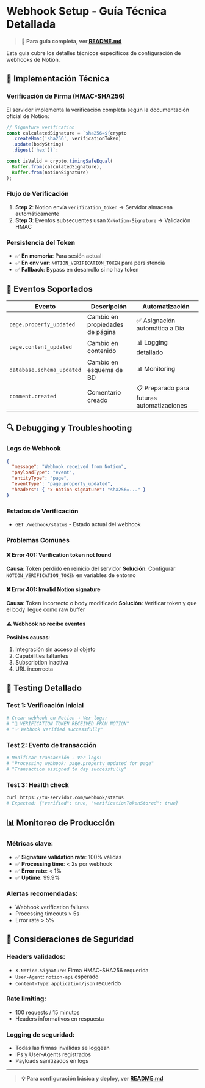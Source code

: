 # Webhook Setup - Guía Técnica Detallada

> **📖 Para guía completa, ver [README.md](./README.md)**

Esta guía cubre los detalles técnicos específicos de configuración de webhooks de Notion.

## 🔧 Implementación Técnica

### **Verificación de Firma (HMAC-SHA256)**

El servidor implementa la verificación completa según la documentación oficial de Notion:

```javascript
// Signature verification
const calculatedSignature = `sha256=${crypto
  .createHmac('sha256', verificationToken)
  .update(bodyString)
  .digest('hex')}`;

const isValid = crypto.timingSafeEqual(
  Buffer.from(calculatedSignature),
  Buffer.from(notionSignature)
);
```

### **Flujo de Verificación**

1. **Step 2**: Notion envía `verification_token` → Servidor almacena automáticamente
2. **Step 3**: Eventos subsecuentes usan `X-Notion-Signature` → Validación HMAC

### **Persistencia del Token**

- ✅ **En memoria**: Para sesión actual
- ✅ **En env var**: `NOTION_VERIFICATION_TOKEN` para persistencia
- ✅ **Fallback**: Bypass en desarrollo si no hay token

## 📡 Eventos Soportados

| Evento | Descripción | Automatización |
|--------|-------------|----------------|
| `page.property_updated` | Cambio en propiedades de página | ✅ Asignación automática a Día |
| `page.content_updated` | Cambio en contenido | 📊 Logging detallado |
| `database.schema_updated` | Cambio en esquema de BD | 📊 Monitoring |
| `comment.created` | Comentario creado | 📋 Preparado para futuras automatizaciones |

## 🔍 Debugging y Troubleshooting

### **Logs de Webhook**
```json
{
  "message": "Webhook received from Notion",
  "payloadType": "event",
  "entityType": "page", 
  "eventType": "page.property_updated",
  "headers": { "x-notion-signature": "sha256=..." }
}
```

### **Estados de Verificación**
- `GET /webhook/status` - Estado actual del webhook

### **Problemas Comunes**

#### ❌ **Error 401: Verification token not found**
**Causa**: Token perdido en reinicio del servidor
**Solución**: Configurar `NOTION_VERIFICATION_TOKEN` en variables de entorno

#### ❌ **Error 401: Invalid Notion signature**  
**Causa**: Token incorrecto o body modificado
**Solución**: Verificar token y que el body llegue como raw buffer

#### ⚠️ **Webhook no recibe eventos**
**Posibles causas**:
1. Integración sin acceso al objeto
2. Capabilities faltantes
3. Subscription inactiva
4. URL incorrecta

## 🧪 Testing Detallado

### **Test 1: Verificación inicial**
```bash
# Crear webhook en Notion → Ver logs:
# "🔑 VERIFICATION TOKEN RECEIVED FROM NOTION"
# "✅ Webhook verified successfully"
```

### **Test 2: Evento de transacción**
```bash
# Modificar transacción → Ver logs:
# "Processing webhook: page.property_updated for page"
# "Transaction assigned to day successfully"
```

### **Test 3: Health check**
```bash
curl https://tu-servidor.com/webhook/status
# Expected: {"verified": true, "verificationTokenStored": true}
```

## 📊 Monitoreo de Producción

### **Métricas clave:**
- ✅ **Signature validation rate**: 100% válidas
- ✅ **Processing time**: < 2s por webhook
- ✅ **Error rate**: < 1%
- ✅ **Uptime**: 99.9%

### **Alertas recomendadas:**
- Webhook verification failures
- Processing timeouts > 5s
- Error rate > 5%

## 🔐 Consideraciones de Seguridad

### **Headers validados:**
- `X-Notion-Signature`: Firma HMAC-SHA256 requerida
- `User-Agent`: `notion-api` esperado
- `Content-Type`: `application/json` requerido

### **Rate limiting:**
- 100 requests / 15 minutos
- Headers informativos en respuesta

### **Logging de seguridad:**
- Todas las firmas inválidas se loggean
- IPs y User-Agents registrados
- Payloads sanitizados en logs

---

> **💡 Para configuración básica y deploy, ver [README.md](./README.md)** 